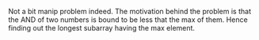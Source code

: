Not a bit manip problem indeed. The motivation behind the problem is that the AND of two numbers is bound to be less that the max of them. Hence finding out the longest subarray having the max element.